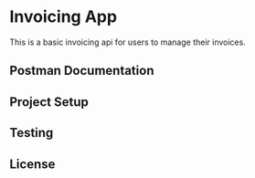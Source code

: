 # Invoicing App

This is a basic invoicing api for users to manage their invoices.

## Postman Documentation

## Project Setup

## Testing

## License
